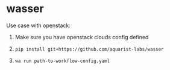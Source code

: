 # wasser

Use case with openstack:

1. Make sure you have openstack clouds config defined

2. `pip install git+https://github.com/aquarist-labs/wasser`

3. `wa run path-to-workflow-config.yaml`

